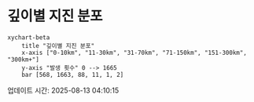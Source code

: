 # 깊이별 지진 분포

```mermaid
xychart-beta
    title "깊이별 지진 분포"
    x-axis ["0-10km", "11-30km", "31-70km", "71-150km", "151-300km", "300km+"]
    y-axis "발생 횟수" 0 --> 1665
    bar [568, 1663, 88, 11, 1, 2]
```

업데이트 시간: 2025-08-13 04:10:15
